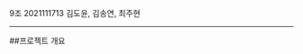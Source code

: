  9조 
2021111713 김도윤, 김송연, 최주현

----------------------------------------------------------
##프로젝트 개요 
